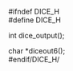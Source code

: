 #ifndef DICE_H<br>
#define DICE_H<br>

int dice_output();<br>

char *diceout6();<br>
#endif/DICE_H/<br>
